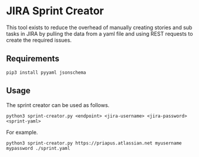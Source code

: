# JIRA Sprint Creator

This tool exists to reduce the overhead of manually creating stories and
sub tasks in JIRA by pulling the data from a yaml file and using REST
requests to create the required issues.

## Requirements

```
pip3 install pyyaml jsonschema
```

## Usage

The sprint creator can be used as follows.
```
python3 sprint-creator.py <endpoint> <jira-username> <jira-password> <sprint-yaml>
```

For example.
```
python3 sprint-creator.py https://priapus.atlassian.net myusername mypassword ./sprint.yaml
```
